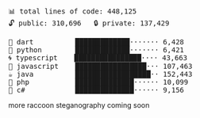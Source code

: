 <!--
**pmazumder3927/pmazumder3927** is a ✨ _special_ ✨ repository because its `README.md` (this file) appears on your GitHub profile.

Here are some ideas to get you started:

- 🔭 I’m currently working on ...
- 🌱 I’m currently learning ...
- 👯 I’m looking to collaborate on ...
- 🤔 I’m looking for help with ...
- 💬 Ask me about ...
- 📫 How to reach me: ...
- 😄 Pronouns: ...
- ⚡ Fun fact: ...
-->
 <!-- LANGUAGES BREAKDOWN START -->
<pre><code style="font-family: monospace; font-size: 14px;">
📊 total lines of code: 448,125
🔓 public: 310,696   🔒 private: 137,429

🎯 dart          █████████████······· 6,428
🐍 python        █████████████······· 6,421
🌀 typescript    ████████████████···· 43,663
💛 javascript    █████████████████··· 107,463
☕ java          ██████████████████·· 152,443
🐘 php           ██████████████······ 10,099
🔧 c#            ██████████████······ 9,156
</code></pre>
 <!-- LANGUAGES BREAKDOWN END -->
more raccoon steganography coming soon
